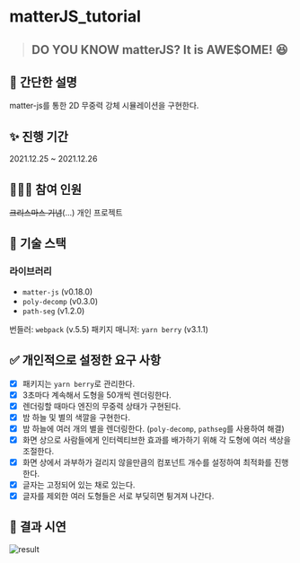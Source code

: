 # matterJS_tutorial

> ## DO YOU KNOW matterJS? It is AWE$OME! 😆

## 🌈 간단한 설명
matter-js를 통한 2D 무중력 강체 시뮬레이션을 구현한다.

## ✨ 진행 기간
2021.12.25 ~ 2021.12.26

## 🙆🏻‍♀️ 참여 인원

~~크리스마스 기념~~(...) 개인 프로젝트

## 👀 기술 스택
### 라이브러리
+ `matter-js` (v0.18.0)
+ `poly-decomp` (v0.3.0)
+ `path-seg` (v1.2.0)

번들러: `webpack` (v.5.5)
패키지 매니저: `yarn berry` (v3.1.1)

## ✅ 개인적으로 설정한 요구 사항
- [x] 패키지는 `yarn berry`로 관리한다.
- [x] 3초마다 계속해서 도형을 50개씩 렌더링한다.
- [x] 렌더링할 때마다 엔진의 무중력 상태가 구현된다.
- [x] 밤 하늘 및 별의 색깔을 구현한다.
- [x] 밤 하늘에 여러 개의 별을 렌더링한다. (`poly-decomp`, `pathseg`를 사용하여 해결)
- [x] 화면 상으로 사람들에게 인터렉티브한 효과를 배가하기 위해 각 도형에 여러 색상을 조절한다.
- [x] 화면 상에서 과부하가 걸리지 않을만큼의 컴포넌트 개수를 설정하여 최적화를 진행한다.
- [x] 글자는 고정되어 있는 채로 있는다.
- [x] 글자를 제외한 여러 도형들은 서로 부딪히면 튕겨져 나간다.

## 🎉 결과 시연
![result](./result.webp)
